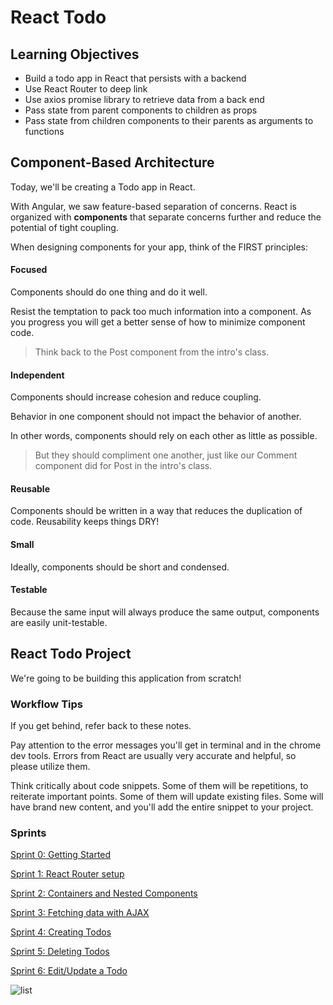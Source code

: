 # React Todo

## Learning Objectives
- Build a todo app in React that persists with a backend
- Use React Router to deep link
- Use axios promise library to retrieve data from a back end
- Pass state from parent components to children as props
- Pass state from children components to their parents as arguments to functions

## Component-Based Architecture

Today, we'll be creating a Todo app in React.

With Angular, we saw feature-based separation of concerns. React is organized with **components** that separate concerns further and reduce the potential of tight coupling.

When designing components for your app, think of the FIRST principles:

#### Focused

Components should do one thing and do it well.

Resist the temptation to pack too much information into a component. As you progress you will get a better sense of how to minimize component code.

> Think back to the Post component from the intro's class.

#### Independent

Components should increase cohesion and reduce coupling.

Behavior in one component should not impact the behavior of another.

In other words, components should rely on each other as little as possible.

> But they should compliment one another, just like our Comment component did for Post in the intro's class.

#### Reusable

Components should be written in a way that reduces the duplication of code. Reusability keeps things DRY!

#### Small

Ideally, components should be short and condensed.

#### Testable

Because the same input will always produce the same output, components are easily unit-testable.

## React Todo Project

We're going to be building this application from scratch!


### Workflow Tips

If you get behind, refer back to these notes.

Pay attention to the error messages you'll get in terminal and in the chrome dev tools. Errors from React are usually very accurate and helpful, so please utilize them.

Think critically about code snippets. Some of them will be repetitions, to reiterate important points. Some of them will update existing files. Some will have brand new content, and you'll add the entire snippet to your project.

### Sprints

[Sprint 0: Getting Started](sprints/Sprint0.md)

[Sprint 1: React Router setup](sprints/Sprint1.md)

[Sprint 2: Containers and Nested Components](sprints/Sprint2.md)

[Sprint 3: Fetching data with AJAX](sprints/Sprint3.md)

[Sprint 4: Creating Todos](sprints/Sprint4.md)

[Sprint 5: Deleting Todos](sprints/Sprint5.md)

[Sprint 6: Edit/Update a Todo](sprints/Sprint6.md)

![list](https://media.giphy.com/media/26ufnwz3wDUli7GU0/giphy.gif)
